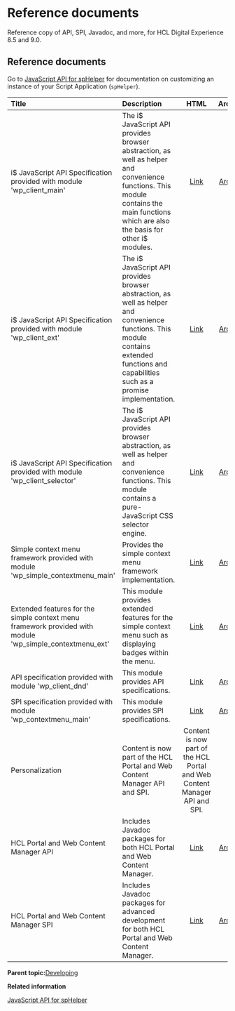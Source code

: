 # Reference documents

Reference copy of API, SPI, Javadoc, and more, for HCL Digital Experience 8.5 and 9.0.

## Reference documents

Go to [JavaScript API for spHelper](../script-portlet/cmd_line_api.html) for documentation on customizing an instance of your Script Application \(`spHelper`\).

|Title|Description|HTML|Archive|
|:----|:----------|:--:|:-----:|
|i$ JavaScript API Specification provided with module 'wp\_client\_main'|The i$ JavaScript API provides browser abstraction, as well as helper and convenience functions. This module contains the main functions which are also the basis for other i$ modules.|[Link](javadoc/vrm/850/js_docs/wp_client_main/index.html)|[Archive](javadoc/vrm/850/js_docs/wp_client_main.zip)|
|i$ JavaScript API Specification provided with module 'wp\_client\_ext'|The i$ JavaScript API provides browser abstraction, as well as helper and convenience functions. This module contains extended functions and capabilities such as a promise implementation.|[Link](javadoc/vrm/850/js_docs/wp_client_ext/index.html)|[Archive](javadoc/vrm/850/js_docs/wp_client_ext.zip)|
|i$ JavaScript API Specification provided with module 'wp\_client\_selector'|The i$ JavaScript API provides browser abstraction, as well as helper and convenience functions. This module contains a pure-JavaScript CSS selector engine.|[Link](javadoc/vrm/850/js_docs/wp_client_selector/index.html)|[Archive](javadoc/vrm/850/js_docs/wp_client_selector.zip)|
|Simple context menu framework provided with module 'wp\_simple\_contextmenu\_main'|Provides the simple context menu framework implementation.|[Link](javadoc/vrm/850/js_docs/wp_simple_contextmenu_main/index.html)|[Archive](javadoc/vrm/850/js_docs/wp_simple_contextmenu_main.zip)|
|Extended features for the simple context menu framework provided with module 'wp\_simple\_contextmenu\_ext'|This module provides extended features for the simple context menu such as displaying badges within the menu.|[Link](javadoc/vrm/850/js_docs/wp_simple_contextmenu_ext/index.html)|[Archive](javadoc/vrm/850/js_docs/wp_simple_contextmenu_ext.zip)|
|API specification provided with module 'wp\_client\_dnd'|This module provides API specifications.|[Link](javadoc/vrm/850/js_docs/wp_client_dnd/index.html)|[Archive](javadoc/vrm/850/js_docs/wp_client_dnd.zip)|
|SPI specification provided with module 'wp\_contextmenu\_main'|This module provides SPI specifications.|[Link](javadoc/vrm/850/js_docs/wp_contextmenu_main/index.html)|[Archive](javadoc/vrm/850/js_docs/wp_contextmenu_main.zip)|
|Personalization|Content is now part of the HCL Portal and Web Content Manager API and SPI.|Content is now part of the HCL Portal and Web Content Manager API and SPI.| |
|HCL Portal and Web Content Manager API|Includes Javadoc packages for both HCL Portal and Web Content Manager.|[Link](javadoc/vrm/850/api_docs/overview-summary.html)|[Archive](javadoc/vrm/850/api_docs.zip)|
|HCL Portal and Web Content Manager SPI|Includes Javadoc packages for advanced development for both HCL Portal and Web Content Manager.|[Link](javadoc/vrm/850/spi_docs/overview-summary.html)|[Archive](javadoc/vrm/850/spi_docs.zip)|

**Parent topic:**[Developing](../dev/developing_parent.md)

**Related information**  


[JavaScript API for spHelper](../script-portlet/cmd_line_api.md)

